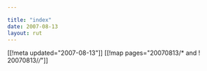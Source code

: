 ```yaml
---

title: "index"
date: 2007-08-13
layout: rut
---
```


[[!meta updated="2007-08-13"]]
[[!map pages="20070813/* and ! 20070813/*/*"]]
